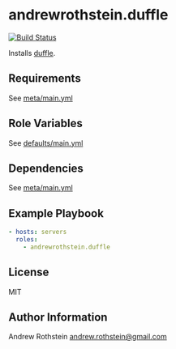 andrewrothstein.duffle
=========
[![Build Status](https://travis-ci.org/andrewrothstein/ansible-duffle.svg?branch=master)](https://travis-ci.org/andrewrothstein/ansible-duffle)

Installs [duffle](https://duffle.sh/).

Requirements
------------

See [meta/main.yml](meta/main.yml)

Role Variables
--------------

See [defaults/main.yml](defaults/main.yml)

Dependencies
------------

See [meta/main.yml](meta/main.yml)

Example Playbook
----------------

```yml
- hosts: servers
  roles:
    - andrewrothstein.duffle
```

License
-------

MIT

Author Information
------------------

Andrew Rothstein <andrew.rothstein@gmail.com>

